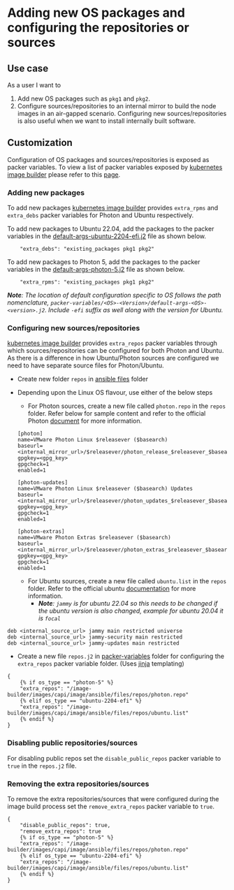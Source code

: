 # Adding new OS packages and configuring the repositories or sources

## Use case

As a user I want to

1. Add new OS packages such as `pkg1` and `pkg2`.
2. Configure sources/repositories to an internal mirror to build the node images in an air-gapped scenario. Configuring new sources/repositories is also useful when we want to install internally built software.

## Customization

Configuration of OS packages and sources/repositories is exposed as packer variables. To view a list of packer variables exposed by [kubernetes image builder][kubernetes-image-builder] please refer to this [page][customizations-doc].

### Adding new packages

To add new packages [kubernetes image builder][kubernetes-image-builder] provides `extra_rpms` and `extra_debs` packer variables for Photon and Ubuntu respectively.

To add new packages to Ubuntu 22.04, add the packages to the packer variables in the [default-args-ubuntu-2204-efi.j2][default-args-ubuntu-2204-efi] file as shown below.

```jinja
    "extra_debs": "existing_packages pkg1 pkg2"
```

To add new packages to Photon 5, add the packages to the packer variables in the [default-args-photon-5.j2][default-args-photon-5] file as shown below.

```jinja
    "extra_rpms": "existing_packages pkg1 pkg2"
```

_**Note**: The location of default configuration specific to OS follows the path nomenclature, `packer-variables/<OS>-<Version>/default-args-<OS>-<version>.j2`. Include `-efi` suffix as well along with the version for Ubuntu._

### Configuring new sources/repositories

[kubernetes image builder][kubernetes-image-builder] provides `extra_repos` packer variables through which sources/repositories can be configured for both Photon and Ubuntu. As there is a difference in how Ubuntu/Photon sources are configured we need to have separate source files for Photon/Ubuntu.

- Create new folder `repos` in [ansible files][ansible-files] folder
- Depending upon the Linux OS flavour, use either of the below steps
  - For Photon sources, create a new file called `photon.repo` in the `repos` folder. Refer below for sample content and refer to the official Photon [document][photon-repo-doc] for more information.

  ```text
  [photon]
  name=VMware Photon Linux $releasever ($basearch)
  baseurl=<internal_mirror_url>/$releasever/photon_release_$releasever_$basearch
  gpgkey=<gpg_key>
  gpgcheck=1
  enabled=1

  [photon-updates]
  name=VMware Photon Linux $releasever ($basearch) Updates
  baseurl=<internal_mirror_url>/$releasever/photon_updates_$releasever_$basearch
  gpgkey=<gpg_key>
  gpgcheck=1
  enabled=1

  [photon-extras]
  name=VMware Photon Extras $releasever ($basearch)
  baseurl=<internal_mirror_url>/$releasever/photon_extras_$releasever_$basearch
  gpgkey=<gpg_key>
  gpgcheck=1
  enabled=1
  ```

  - For Ubuntu sources, create a new file called `ubuntu.list` in the `repos` folder. Refer to the official ubuntu [documentation][ubuntu-sources-doc] for more information.
    - _**Note**: `jammy` is for ubuntu 22.04 so this needs to be changed if the ubuntu version is also changed, example for ubuntu 20.04 it is `focal`_

```text
deb <internal_source_url> jammy main restricted universe
deb <internal_source_url> jammy-security main restricted
deb <internal_source_url> jammy-updates main restricted
```

- Create a new file `repos.j2` in [packer-variables][packer-variables] folder for configuring the `extra_repos` packer variable folder. (Uses [jinja][jinja] templating)

```jinja
{
    {% if os_type == "photon-5" %}
    "extra_repos": "/image-builder/images/capi/image/ansible/files/repos/photon.repo"
    {% elif os_type == "ubuntu-2204-efi" %}
    "extra_repos": "/image-builder/images/capi/image/ansible/files/repos/ubuntu.list"
    {% endif %}
}
```

### Disabling public repositories/sources

For disabling public repos set the `disable_public_repos` packer variable to `true` in the `repos.j2` file.

### Removing the extra repositories/sources

To remove the extra repositories/sources that were configured during the image build process set the `remove_extra_repos` packer variable to `true`.

```jinja
{
    "disable_public_repos": true,
    "remove_extra_repos": true
    {% if os_type == "photon-5" %}
    "extra_repos": "/image-builder/images/capi/image/ansible/files/repos/photon.repo"
    {% elif os_type == "ubuntu-2204-efi" %}
    "extra_repos": "/image-builder/images/capi/image/ansible/files/repos/ubuntu.list"
    {% endif %}
}
```

[//]: Links

[ansible-files]: ./../../ansible/files/
[customizations-doc]: https://image-builder.sigs.k8s.io/capi/capi.html#customization
[jinja]: https://jinja.palletsprojects.com/en/3.1.x/
[kubernetes-image-builder]: https://github.com/kubernetes-sigs/image-builder/
[photon-repo-doc]: https://vmware.github.io/photon/assets/files/html/3.0/photon_admin/adding-a-new-repository.html
[ubuntu-sources-doc]: https://manpages.ubuntu.com/manpages/focal/man5/sources.list.5.html
[default-args-ubuntu-2204-efi]: ../../packer-variables/ubuntu-2204-efi/default-args-ubuntu-2204-efi.j2
[default-args-photon-5]: ../../packer-variables/photon-5/default-args-photon-5.j2
[packer-variables]: ./../../packer-variables/
